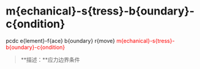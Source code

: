 # m{echanical}-s{tress}-b{oundary}-c{ondition}
pcdc e{lement}-f{ace} b{oundary} r{move} <span style='color: red;'>m{echanical}-s{tress}-b{oundary}-c{ondition}</span>
> **描述：**应力边界条件

